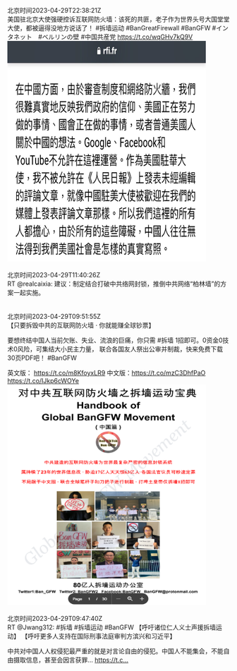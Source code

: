 北京时间2023-04-29T22:38:21Z<br>美国驻北京大使强硬控诉互联网防火墙：该死的共匪，老子作为世界头号大国堂堂大使，都被逼得没地方说话了！
#拆墙运动 #BanGreatFirewall #BanGFW #インタネット　#ベルリンの壁 #中国共産党 https://t.co/wqGHv7kQ9V<br><img src='/temp/image/2023/v-Month-4/1652321425821405185_0.jpg' width='450' height='500'><br><br>北京时间2023-04-29T11:40:26Z<br>RT @realcaixia: 建议：制定结合打破中共络网封锁，推倒中共网络“柏林墙”的方案一起实施。<br><br><br>北京时间2023-04-29T09:51:55Z<br>【只要拆毁中共的互联网防火墙 · 你就能赚全球钞票】

要想终结中国人当前欠账、失业、流浪的巨痛，你只需 #拆墙 1招即可。0资金0技术0风险，可集结大小民主力量， 联合各国友人祭出公审并制裁，快来免费下载30页PDF吧！  #BanGFW

英文版：
https://t.co/m8KfoyxLR9
中文版：https://t.co/mzC3DhfPaO https://t.co/IJkp6cWOYe<br><img src='/temp/image/2023/v-Month-4/1652128548185047040_0.jpg' width='450' height='500'><br><br>北京时间2023-04-29T09:47:40Z<br>RT @Jwang312: #拆墙 #拆墙运动 #BanGFW 
【呼吁诸位仁人义士声援拆墙运动】
【呼吁更多人支持在国际刑事法庭审判方滨兴和习近平】

中共对中国人人权侵犯最严重的就是对言论自由的侵犯。中国人不能集会，不能自由摄取信息，甚至会因言获罪… https://t.c…<br><br><br>